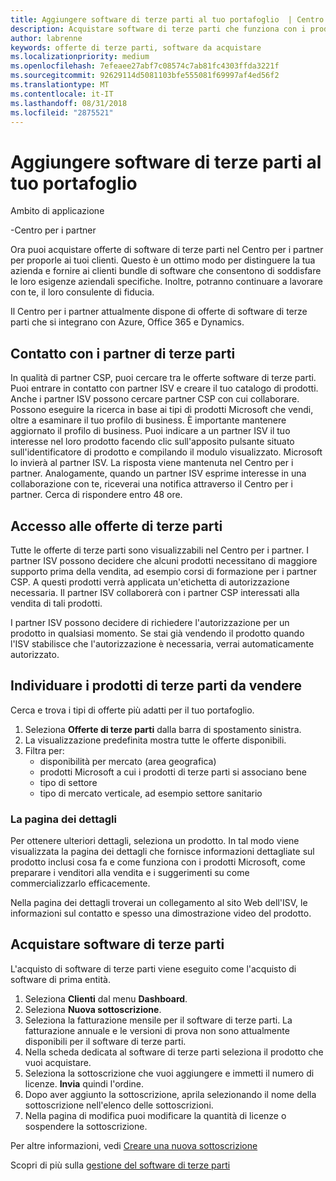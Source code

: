 ```yaml
---
title: Aggiungere software di terze parti al tuo portafoglio  | Centro per i partner
description: Acquistare software di terze parti che funziona con i prodotti Microsoft
author: labrenne
keywords: offerte di terze parti, software da acquistare
ms.localizationpriority: medium
ms.openlocfilehash: 7efeaee27abf7c08574c7ab81fc4303ffda3221f
ms.sourcegitcommit: 92629114d5081103bfe555081f69997af4ed56f2
ms.translationtype: MT
ms.contentlocale: it-IT
ms.lasthandoff: 08/31/2018
ms.locfileid: "2875521"
---
```

# <a name="add-third-party-software-to-your-portfolio"></a>Aggiungere software di terze parti al tuo portafoglio

Ambito di applicazione

-Centro per i partner

Ora puoi acquistare offerte di software di terze parti nel Centro per i partner per proporle ai tuoi clienti. Questo è un ottimo modo per distinguere la tua azienda e fornire ai clienti bundle di software che consentono di soddisfare le loro esigenze aziendali specifiche. Inoltre, potranno continuare a lavorare con te, il loro consulente di fiducia.

Il Centro per i partner attualmente dispone di offerte di software di terze parti che si integrano con Azure, Office 365 e Dynamics. 

## <a name="connecting-with-third-party-partners"></a>Contatto con i partner di terze parti
 
In qualità di partner CSP, puoi cercare tra le offerte software di terze parti. Puoi entrare in contatto con partner ISV e creare il tuo catalogo di prodotti. Anche i partner ISV possono cercare partner CSP con cui collaborare. Possono eseguire la ricerca in base ai tipi di prodotti Microsoft che vendi, oltre a esaminare il tuo profilo di business. È importante mantenere aggiornato il profilo di business. Puoi indicare a un partner ISV il tuo interesse nel loro prodotto facendo clic sull'apposito pulsante situato sull'identificatore di prodotto e compilando il modulo visualizzato. Microsoft lo invierà al partner ISV. La risposta viene mantenuta nel Centro per i partner. Analogamente, quando un partner ISV esprime interesse in una collaborazione con te, riceverai una notifica attraverso il Centro per i partner. Cerca di rispondere entro 48 ore.

## <a name="access-to-third-party-offers"></a>Accesso alle offerte di terze parti

Tutte le offerte di terze parti sono visualizzabili nel Centro per i partner. I partner ISV possono decidere che alcuni prodotti necessitano di maggiore supporto prima della vendita, ad esempio corsi di formazione per i partner CSP. A questi prodotti verrà applicata un'etichetta di autorizzazione necessaria. Il partner ISV collaborerà con i partner CSP interessati alla vendita di tali prodotti. 

I partner ISV possono decidere di richiedere l'autorizzazione per un prodotto in qualsiasi momento. Se stai già vendendo il prodotto quando l'ISV stabilisce che l'autorizzazione è necessaria, verrai automaticamente autorizzato.

## <a name="discover-third-party-products-you-want-to-sell"></a>Individuare i prodotti di terze parti da vendere

Cerca e trova i tipi di offerte più adatti per il tuo portafoglio. 

1. Seleziona **Offerte di terze parti** dalla barra di spostamento sinistra.
2. La visualizzazione predefinita mostra tutte le offerte disponibili.
3. Filtra per:
    - disponibilità per mercato (area geografica)
    - prodotti Microsoft a cui i prodotti di terze parti si associano bene
    - tipo di settore
    - tipo di mercato verticale, ad esempio settore sanitario

### <a name="the-details-page"></a>La pagina dei dettagli

Per ottenere ulteriori dettagli, seleziona un prodotto. In tal modo viene visualizzata la pagina dei dettagli che fornisce informazioni dettagliate sul prodotto inclusi cosa fa e come funziona con i prodotti Microsoft, come preparare i venditori alla vendita e i suggerimenti su come commercializzarlo efficacemente.

Nella pagina dei dettagli troverai un collegamento al sito Web dell'ISV, le informazioni sul contatto e spesso una dimostrazione video del prodotto. 

## <a name="purchase-the-third-party-software"></a>Acquistare software di terze parti

L'acquisto di software di terze parti viene eseguito come l'acquisto di software di prima entità. 

1. Seleziona **Clienti** dal menu **Dashboard**.
2. Seleziona **Nuova sottoscrizione**.
3. Seleziona la fatturazione mensile per il software di terze parti. La fatturazione annuale e le versioni di prova non sono attualmente disponibili per il software di terze parti.
4. Nella scheda dedicata al software di terze parti seleziona il prodotto che vuoi acquistare.
5. Seleziona la sottoscrizione che vuoi aggiungere e immetti il numero di licenze. **Invia** quindi l'ordine.
6. Dopo aver aggiunto la sottoscrizione, aprila selezionando il nome della sottoscrizione nell'elenco delle sottoscrizioni.
7. Nella pagina di modifica puoi modificare la quantità di licenze o sospendere la sottoscrizione.

Per altre informazioni, vedi [Creare una nuova sottoscrizione](create-a-new-subscription.md)

Scopri di più sulla [gestione del software di terze parti](third-party-help.md)  